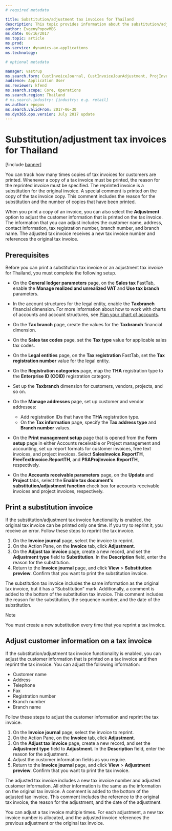 ```yaml
---
# required metadata

title: Substitution/adjustment tax invoices for Thailand
description: This topic provides information about the substitution/adjustment tax invoice feature. This feature lets you track the printing of copies of tax invoices. You can also track adjustments that are made to customer information in the tax invoice header.
author: EvgenyPopovMBS
ms.date: 06/16/2017
ms.topic: article
ms.prod: 
ms.service: dynamics-ax-applications
ms.technology: 

# optional metadata

manager: vastrup
ms.search.form: CustInvoiceJournal, CustInvoiceJourAdjustment, ProjInvoiceListPage, CustParameters
audience: Application User
ms.reviewer: kfend
ms.search.scope: Core, Operations
ms.search.region: Thailand
# ms.search.industry: [industry; e.g. retail]
ms.author: epopov
ms.search.validFrom: 2017-06-30
ms.dyn365.ops.version: July 2017 update
---
```


# Substitution/adjustment tax invoices for Thailand

[!include [banner](../includes/banner.md)]

You can track how many times copies of tax invoices for customers are printed. Whenever a copy of a tax invoice must be printed, the reason for the reprinted invoice must be specified. The reprinted invoice is a substitution for the original invoice. A special comment is printed on the copy of the tax invoice copy. This comment includes the reason for the substitution and the number of copies that have been printed.

When you print a copy of an invoice, you can also select the **Adjustment** option to adjust the customer information that is printed on the tax invoice. The information that you can adjust includes the customer name, address, contact information, tax registration number, branch number, and branch name. The adjusted tax invoice receives a new tax invoice number and references the original tax invoice.

## Prerequisites

Before you can print a substitution tax invoice or an adjustment tax invoice for Thailand, you must complete the following setup. 

- On the **General ledger parameters** page, on the **Sales tax** FastTab, enable the **Manage realized and unrealized VAT** and **Use tax branch** parameters.
- In the account structures for the legal entity, enable the **Taxbranch** financial dimension. For more information about how to work with charts of accounts and account structures, see [Plan your chart of accounts](../general-ledger/plan-chart-of-accounts.md).
- On the **Tax branch** page, create the values for the **Taxbranch** financial dimension.
- On the **Sales tax codes** page, set the **Tax type** value for applicable sales tax codes.
- On the **Legal entities** page, on the **Tax registration** FastTab, set the **Tax registration number** value for the legal entity.
- On the **Registration categories** page, map the **THA** registration type to the **Enterprise ID (COID)** registration category.
- Set up the **Taxbranch** dimension for customers, vendors, projects, and so on.
- On the **Manage addresses** page, set up customer and vendor addresses:

    - Add registration IDs that have the **THA** registration type.
    - On the **Tax information** page, specify the **Tax address type** and **Branch number** values.

- On the **Print management setup** page that is opened from the **Form setup** page in either Accounts receivable or Project management and accounting, set up report formats for customer invoices, free text invoices, and project invoices. Select **SalesInvoice.ReportTH**, **FreeTextInvoice.ReportTH**, and **PSAProjInvoice.ReportTH**, respectively.
- On the **Accounts receivable parameters** page, on the **Update** and **Project** tabs, select the **Enable tax document's substitution/adjustment function** check box for accounts receivable invoices and project invoices, respectively.

## Print a substitution invoice

If the substitution/adjustment tax invoice functionality is enabled, the original tax invoice can be printed only one time. If you try to reprint it, you receive an error. Follow these steps to reprint the tax invoice.

1. On the **Invoice journal** page, select the invoice to reprint.
2. On the Action Pane, on the **Invoice** tab, click **Adjustment**.
3. On the **Adjust tax invoice** page, create a new record, and set the **Adjustment type** field to **Substitution**. In the **Description** field, enter the reason for the substitution.
4. Return to the **Invoice journal** page, and click **View** > **Substitution preview**. Confirm that you want to print the substitution invoice.

The substitution tax invoice includes the same information as the original tax invoice, but it has a "Substitution" mark. Additionally, a comment is added to the bottom of the substitution tax invoice. This comment includes the reason for the substitution, the sequence number, and the date of the substitution.

> [!NOTE]
> You must create a new substitution every time that you reprint a tax invoice.

## Adjust customer information on a tax invoice

If the substitution/adjustment tax invoice functionality is enabled, you can adjust the customer information that is printed on a tax invoice and then reprint the tax invoice. You can adjust the following information:

- Customer name
- Address
- Telephone
- Fax
- Registration number
- Branch number
- Branch name

Follow these steps to adjust the customer information and reprint the tax invoice.

1. On the **Invoice journal** page, select the invoice to reprint.
2. On the Action Pane, on the **Invoice** tab, click **Adjustment**.
3. On the **Adjust tax invoice** page, create a new record, and set the **Adjustment type** field to **Adjustment**. In the **Description** field, enter the reason for the adjustment.
4. Adjust the customer information fields as you require.
5. Return to the **Invoice journal** page, and click **View** > **Adjustment preview**. Confirm that you want to print the tax invoice.

The adjusted tax invoice includes a new tax invoice number and adjusted customer information. All other information is the same as the information on the original tax invoice. A comment is added to the bottom of the adjusted tax invoice. This comment includes the reference to the original tax invoice, the reason for the adjustment, and the date of the adjustment.

You can adjust a tax invoice multiple times. For each adjustment, a new tax invoice number is allocated, and the adjusted invoice references the previous adjustment or the original tax invoice.
